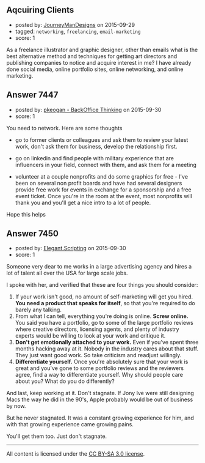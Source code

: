 ## Aqcuiring Clients

- posted by: [JourneyManDesigns](https://stackexchange.com/users/7033566/journeymandesigns) on 2015-09-29
- tagged: `networking`, `freelancing`, `email-marketing`
- score: 1

As a freelance illustrator and graphic designer, other than emails what is the best alternative method and techniques for getting art directors and publishing companies to notice and acquire interest in me? I have already done social media, online portfolio sites, online networking, and online marketing.


## Answer 7447

- posted by: [pkeogan - BackOffice Thinking](https://stackexchange.com/users/5176153/pkeogan-backoffice-thinking) on 2015-09-30
- score: 1

You need to network.  Here are some thoughts

-  go to former clients or colleagues and ask them to review your latest work, don't ask them for business, develop the relationship first. 

-  go on linkedin and find people with military experience that are influencers in your field, connect with them, and ask them for a meeting

- volunteer at a couple nonprofits and do some graphics for free - I've been on several non profit boards and have had several designers provide free work for events in exchange for a sponsorship and a free event ticket.  Once you're in the room at the event, most nonprofits will thank you and you'll get a nice intro to a lot of people.


Hope this helps   


## Answer 7450

- posted by: [Elegant.Scripting](https://stackexchange.com/users/5688251/elegant-scripting) on 2015-09-30
- score: 1

Someone very dear to me works in a large advertising agency and hires a lot of talent all over the USA for large scale jobs.

I spoke with her, and verified that these are four things you should consider:

 1. If your work isn't good, no amount of self-marketing will get you hired. **You need a product that speaks for itself**, so that you're required to do barely any talking.
 2. From what I can tell, everything you're doing is online. **Screw online.** You said you have a portfolio, go to some of the large portfolio reviews where creative directors, licensing agents, and plenty of industry experts would be willing to look at your work and critique it.
 3. **Don't get emotionally attached to your work.** Even if you've spent three months hacking away at it. Nobody in the industry cares about that stuff. They just want good work. So take criticism and readjust willingly.
 4. **Differentiate yourself.** Once you're absolutely sure that your work is great and you've gone to some portfolio reviews and the reviewers agree, find a way to differentiate yourself. Why should people care about you? What do you do differently?

And last, keep working at it. Don't stagnate. If Jony Ive were still designing Macs the way he did in the 90's, Apple probably would be out of business by now.

But he never stagnated. It was a constant growing experience for him, and with that growing experience came growing pains.

You'll get them too. Just don't stagnate.



---

All content is licensed under the [CC BY-SA 3.0 license](https://creativecommons.org/licenses/by-sa/3.0/).
